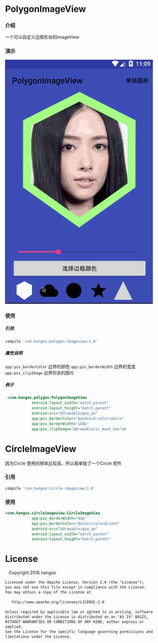 # PolygonImageView

### 介绍
一个可以自定义边框形状的ImageView

### 演示

![](https://raw.githubusercontent.com/hangox/PolygonImageView/master/document/show.gif)

### 使用

##### 引用
```gradle
compile 'com.hangox:polygon-imageview:1.0'
```

##### 属性说明
`app:piv_borderColor` 边界的颜色
`app:piv_borderWidth` 边界的宽度
`app:piv_clipImage` 边界形状的图片

##### 例子

```xml
 <com.hangox.polygon.PolygonImageView
            android:layout_width="match_parent"
            android:layout_height="match_parent"
            android:src="@drawable/guo_ye"
            app:piv_borderColor="@android:color/white"
            app:piv_borderWidth="18dp"
            app:piv_clipImage="@drawable/ic_mask_hex"/>
```

# CircleImageView
因为Circle 使用的频率比较高，所以我单独了一个Circle 控件

### 引用
```gradle
compile 'com.hangox:circle-imageview:1.0' 
```

### 使用
```xml
<com.hangox.circleimageview.CircleImageView
            app:piv_borderWidth="4dp"
            app:piv_borderColor="@color/colorAccent"
            android:src="@drawable/guo_ye"
            android:layout_width="match_parent"
            android:layout_height="match_parent"
```


License
=======

    Copyright 2016 hangox 

    Licensed under the Apache License, Version 2.0 (the "License");
    you may not use this file except in compliance with the License.
    You may obtain a copy of the License at

       http://www.apache.org/licenses/LICENSE-2.0

    Unless required by applicable law or agreed to in writing, software
    distributed under the License is distributed on an "AS IS" BASIS,
    WITHOUT WARRANTIES OR CONDITIONS OF ANY KIND, either express or implied.
    See the License for the specific language governing permissions and
    limitations under the License.

